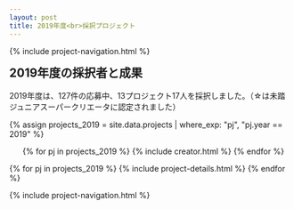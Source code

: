 ```yaml
---
layout: post
title: 2019年度<br>採択プロジェクト
---
```


{% include project-navigation.html %}

<h2 style="margin-top: 0px;">2019年度の採択者と成果</h2>
<p>2019年度は、127件の応募中、13プロジェクト17人を採択しました。（☆は未踏ジュニアスーパークリエータに認定されました）</p>

{% assign projects_2019 = site.data.projects | where_exp: "pj", "pj.year == 2019" %}
<ul class="project-list">
  {% for pj in projects_2019 %}
    {% include creator.html %}
  {% endfor %}
</ul>

<div class="projects flex">
  {% for pj in projects_2019 %}
    {% include project-details.html %}
  {% endfor %}
</div>

{% include project-navigation.html %}
